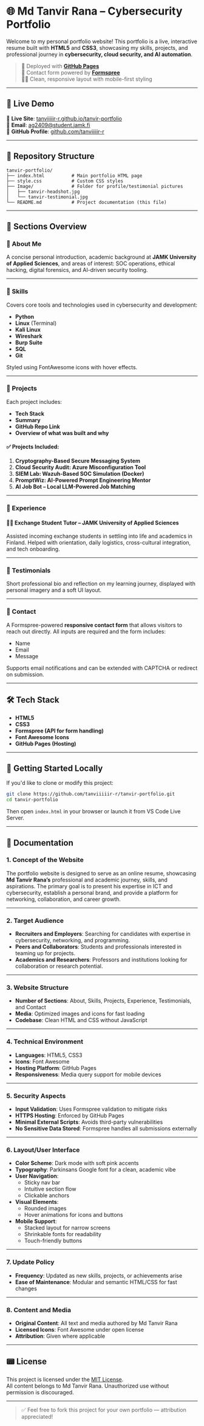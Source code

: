 # 🌐 Md Tanvir Rana – Cybersecurity Portfolio

Welcome to my personal portfolio website! This portfolio is a live, interactive resume built with **HTML5** and **CSS3**, showcasing my skills, projects, and professional journey in **cybersecurity, cloud security, and AI automation**.

> 🚀 Deployed with [**GitHub Pages**](https://pages.github.com/)  
> 🔐 Contact form powered by [**Formspree**](https://formspree.io)  
> 🧑‍💻 Clean, responsive layout with mobile-first styling  

---

## 🔗 Live Demo
📍 **Live Site**: [tanviiiiir-r.github.io/tanvir-portfolio](https://tanviiiiir-r.github.io/tanvir-portfolio)  
💌 **Email**: [ag2409@student.jamk.fi](mailto:ag2409@student.jamk.fi)  
🔗 **GitHub Profile**: [github.com/tanviiiiir-r](https://github.com/tanviiiiir-r)

---

## 📁 Repository Structure

```
tanvir-portfolio/
├── index.html          # Main portfolio HTML page
├── style.css           # Custom CSS styles
├── Image/              # Folder for profile/testimonial pictures
│   ├── tanvir-headshot.jpg
│   └── tanvir-testimonial.jpg
└── README.md           # Project documentation (this file)
```

---

## 📌 Sections Overview

### 🔹 About Me
A concise personal introduction, academic background at **JAMK University of Applied Sciences**, and areas of interest: SOC operations, ethical hacking, digital forensics, and AI-driven security tooling.

---

### 🔹 Skills
Covers core tools and technologies used in cybersecurity and development:

- **Python**  
- **Linux** (Terminal)  
- **Kali Linux**  
- **Wireshark**  
- **Burp Suite**  
- **SQL**  
- **Git**  

Styled using FontAwesome icons with hover effects.

---

### 🔹 Projects

Each project includes:
- **Tech Stack**
- **Summary**
- **GitHub Repo Link**
- **Overview of what was built and why**

#### ✅ Projects Included:
1. **Cryptography-Based Secure Messaging System**  
2. **Cloud Security Audit: Azure Misconfiguration Tool**  
3. **SIEM Lab: Wazuh-Based SOC Simulation (Docker)**  
4. **PromptWiz: AI-Powered Prompt Engineering Mentor**  
5. **AI Job Bot – Local LLM-Powered Job Matching**

---

### 🔹 Experience

#### 🧑‍🏫 Exchange Student Tutor – JAMK University of Applied Sciences  
Assisted incoming exchange students in settling into life and academics in Finland. Helped with orientation, daily logistics, cross-cultural integration, and tech onboarding.

---

### 🔹 Testimonials

Short professional bio and reflection on my learning journey, displayed with personal imagery and a soft UI layout.

---

### 🔹 Contact

A Formspree-powered **responsive contact form** that allows visitors to reach out directly. All inputs are required and the form includes:

- Name
- Email
- Message

Supports email notifications and can be extended with CAPTCHA or redirect on submission.

---

## 🛠️ Tech Stack

- **HTML5**
- **CSS3**
- **Formspree (API for form handling)**
- **Font Awesome Icons**
- **GitHub Pages (Hosting)**

---

## 🚀 Getting Started Locally

If you'd like to clone or modify this project:

```bash
git clone https://github.com/tanviiiiir-r/tanvir-portfolio.git
cd tanvir-portfolio
```

Then open `index.html` in your browser or launch it from VS Code Live Server.

---

## 📘 Documentation

### 1. Concept of the Website
The portfolio website is designed to serve as an online resume, showcasing **Md Tanvir Rana’s** professional and academic journey, skills, and aspirations. The primary goal is to present his expertise in ICT and cybersecurity, establish a personal brand, and provide a platform for networking, collaboration, and career growth.

---

### 2. Target Audience

- **Recruiters and Employers**: Searching for candidates with expertise in cybersecurity, networking, and programming.  
- **Peers and Collaborators**: Students and professionals interested in teaming up for projects.  
- **Academics and Researchers**: Professors and institutions looking for collaboration or research potential.

---

### 3. Website Structure

- **Number of Sections**: About, Skills, Projects, Experience, Testimonials, and Contact  
- **Media**: Optimized images and icons for fast loading  
- **Codebase**: Clean HTML and CSS without JavaScript  

---

### 4. Technical Environment

- **Languages**: HTML5, CSS3  
- **Icons**: Font Awesome  
- **Hosting Platform**: GitHub Pages  
- **Responsiveness**: Media query support for mobile devices  

---

### 5. Security Aspects

- **Input Validation**: Uses Formspree validation to mitigate risks  
- **HTTPS Hosting**: Enforced by GitHub Pages  
- **Minimal External Scripts**: Avoids third-party vulnerabilities  
- **No Sensitive Data Stored**: Formspree handles all submissions externally  

---

### 6. Layout/User Interface

- **Color Scheme**: Dark mode with soft pink accents  
- **Typography**: Parkinsans Google font for a clean, academic vibe  
- **User Navigation**:
  - Sticky nav bar
  - Intuitive section flow
  - Clickable anchors
- **Visual Elements**:
  - Rounded images
  - Hover animations for icons and buttons
- **Mobile Support**:
  - Stacked layout for narrow screens
  - Shrinkable fonts for readability
  - Touch-friendly buttons

---

### 7. Update Policy

- **Frequency**: Updated as new skills, projects, or achievements arise  
- **Ease of Maintenance**: Modular and semantic HTML/CSS for fast changes  

---

### 8. Content and Media

- **Original Content**: All text and media authored by Md Tanvir Rana  
- **Licensed Icons**: Font Awesome under open license  
- **Attribution**: Given where applicable  

---

## 📟 License

This project is licensed under the [MIT License](https://opensource.org/licenses/MIT).  
All content belongs to Md Tanvir Rana. Unauthorized use without permission is discouraged.

---

> ✅ Feel free to fork this project for your own portfolio — attribution appreciated!
